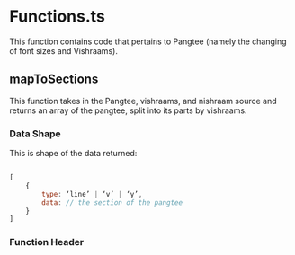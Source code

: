 # Functions.ts

This function contains code that pertains to Pangtee (namely the changing of font sizes and Vishraams).

## mapToSections

This function takes in the Pangtee, vishraams, and nishraam source and returns an array of the pangtee, split into its parts by vishraams. 

### Data Shape
This is shape of the data returned: 
```js

[
	{
		type: ‘line’ | ‘v’ | ‘y’,
		data: // the section of the pangtee
	}
]
```

### Function Header

```js

```
